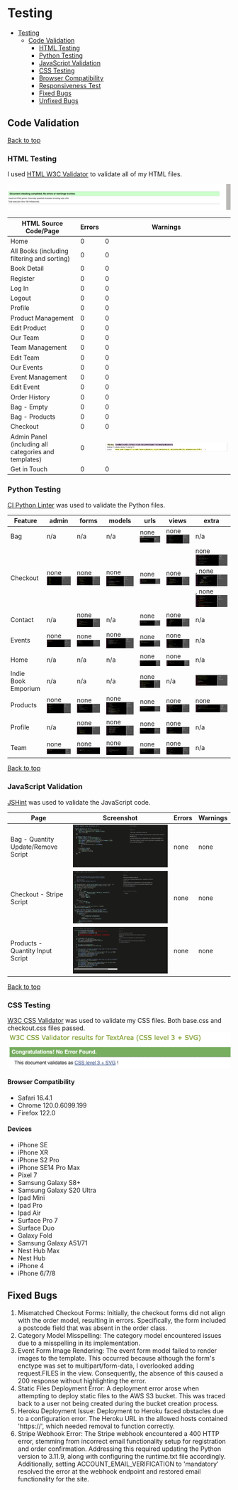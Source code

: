 # Testing
- [Testing](#testing)
  - [Code Validation](#code-validation)
    - [HTML Testing](#html-testing)
    - [Python Testing](#python-testing)
    - [JavaScript Validation](#javascript-validation)
    - [CSS Testing](#css-testing)
    - [Browser Compatibility](#browser-compatibility)
    - [Responsiveness Test](#responsiveness-test)
    - [Fixed Bugs](#fixed-bugs)
    - [Unfixed Bugs](#unfixed-bugs)


## Code Validation

[Back to top](#testing)
### HTML Testing

I used [HTML W3C Validator](https://validator.w3.org) to validate all of my HTML files.

![html validation](./test-images/html-validator-no-errors.png)

| HTML Source Code/Page | Errors | Warnings |
| ---- | ------ | -------- |
| Home | 0 | 0 |
| All Books (including filtering and sorting) | 0 | 0 |
| Book Detail | 0 | 0 |
| Register | 0 | 0 |
| Log In | 0 | 0 |
| Logout| 0 | 0 |
| Profile | 0 | 0 |
| Product Management | 0 | 0 |
| Edit Product | 0 | 0 |
| Our Team | 0 | 0 |
| Team Management | 0 | 0 |
| Edit Team | 0 | 0 |
| Our Events | 0 | 0 |
| Event Management | 0 | 0 |
| Edit Event | 0 | 0 |
| Order History | 0 | 0 |
| Bag - Empty | 0 | 0 |
| Bag - Products | 0 | 0 |
| Checkout | 0 | 0 |
| Admin Panel (including all categories and templates) | 0 | ![html validation](./test-images/html-validator-warning-admin-panel.png) |
| Get in Touch | 0 | 0 |


### Python Testing
[CI Python Linter](https://pep8ci.herokuapp.com/#) was used to validate the Python files.


| Feature               | admin                                       | forms                                       | models                                      | urls                                        | views                                       | extra                                      |
|-----------------------|---------------------------------------------|---------------------------------------------|---------------------------------------------|---------------------------------------------|---------------------------------------------|--------------------------------------------|
| Bag                   | n/a                                         | n/a                                         | n/a                                         | none ![python validation](./test-images/bag-urls.py.png) | none ![python validation](./test-images/bag-views.py.png) | n/a |
| Checkout              | none ![python validation](./test-images/checkout-admin.py.png) | none ![python validation](./test-images/checkout-forms.py.png) | none ![python validation](./test-images/checkout-models.py.png) | none ![python validation](./test-images/checkout-urls.py.png) | none ![python validation](./test-images/checkout-views.py.png) | none ![python validation](./test-images/checkout-signals.py.png), none ![python validation](./test-images/checkout-webhook-handler.py.png), none ![python validation](./test-images/checkout-webhook.py.png) |
| Contact               | n/a                                         | none ![python validation](./test-images/contact-forms.py.png) | n/a                                         | none ![python validation](./test-images/contact-urls.py.png) | none ![python validation](./test-images/contact-views.py.png) | n/a                                        |
| Events                | none ![python validation](./test-images/events-admin.py.png) | none ![python validation](./test-images/events-forms.py.png) | none ![python validation](./test-images/events-models.py.png) | none ![python validation](./test-images/events-urls.py.png) | none ![python validation](./test-images/events-views.py.png) | n/a                                        |
| Home                  | n/a                                         | n/a                                         | n/a                                         | none ![python validation](./test-images/home-urls.py.png) | none ![python validation](./test-images/home-views.py.png) | n/a                                        |
| Indie Book Emporium  | n/a                                         | n/a                                         | n/a                                         | none ![python validation](./test-images/indie-book-emporium-urls.py.png) | n/a                                         | ![python validation](./test-images/indie-book-emporium-settings.py.png) |
| Products              | none ![python validation](./test-images/product-admin.py.png) | none ![python validation](./test-images/product-forms.py.png) | none ![python validation](./test-images/product-models.py.png) | none ![python validation](./test-images/product-urls.py.png) | none ![python validation](./test-images/product-views.py.png) | none ![python validation](./test-images/product-widget.py.png) |
| Profile               | n/a                                         | none ![python validation](./test-images/profile-forms.py.png) | none ![python validation](./test-images/profile-models.py.png) | none ![python validation](./test-images/profile-urls.py.png) | none ![python validation](./test-images/profile-views.py.png) | n/a                                        |
| Team                  | none ![python validation](./test-images/team-admin.py.png) | none ![python validation](./test-images/team-forms.py.png) | none ![python validation](./test-images/team-models.py.png) | none ![python validation](./test-images/team-urls.py.png) | none ![python validation](./test-images/team-views.py.png) | n/a                                        |


[Back to top](#testing)

### JavaScript Validation

[JSHint](https://jshint.com/) was used to validate the JavaScript code.

| Page | Screenshot | Errors | Warnings |
|---------|----------|----------|-----------|
| Bag - Quantity Update/Remove Script | ![Bag update/remove js](./test-images/bag-update-remove.js.png) | none | none |
| Checkout - Stripe Script | ![Stripe elements](./test-images/checkout-stripe.js.png) | none | none |
| Products - Quantity Input Script | ![Product quantity script](./test-images/product-quantity-input-script.png) | none  | none |

[Back to top](#testing)
### CSS Testing
[W3C CSS Validator](https://jigsaw.w3.org/css-validator/) was used to validate my CSS files.
Both base.css and checkout.css files passed. ![CSS Validation](./test-images/css-validator.png)

#### Browser Compatibility

- Safari 16.4.1
- Chrome 120.0.6099.199
- Firefox 122.0

#### Devices

- iPhone SE
- iPhone XR
- iPhone S2 Pro
- iPhone SE14 Pro Max
- Pixel 7
- Samsung Galaxy S8+
- Samsung Galaxy S20 Ultra
- Ipad Mini
- Ipad Pro
- Ipad Air
- Surface Pro 7
- Surface Duo
- Galaxy Fold
- Samsung Galaxy A51/71
- Nest Hub Max
- Nest Hub
- iPhone 4
- iPhone 6/7/8

## Fixed Bugs

1. Mismatched Checkout Forms: Initially, the checkout forms did not align with the order model, resulting in errors. Specifically, the form included a postcode field that was absent in the order class.
1. Category Model Misspelling: The category model encountered issues due to a misspelling in its implementation.
1. Event Form Image Rendering: The event form model failed to render images to the template. This occurred because although the form's enctype was set to multipart/form-data, I overlooked adding request.FILES in the view. Consequently, the absence of this caused a 200 response without highlighting the error.
1. Static Files Deployment Error: A deployment error arose when attempting to deploy static files to the AWS S3 bucket. This was traced back to a user not being created during the bucket creation process.
1. Heroku Deployment Issue: Deployment to Heroku faced obstacles due to a configuration error. The Heroku URL in the allowed hosts contained 'https://', which needed removal to function correctly.
1. Stripe Webhook Error: The Stripe webhook encountered a 400 HTTP error, stemming from incorrect email functionality setup for registration and order confirmation. Addressing this required updating the Python version to 3.11.9, along with configuring the runtime.txt file accordingly. Additionally, setting ACCOUNT_EMAIL_VERIFICATION to 'mandatory' resolved the error at the webhook endpoint and restored email functionality for the site.